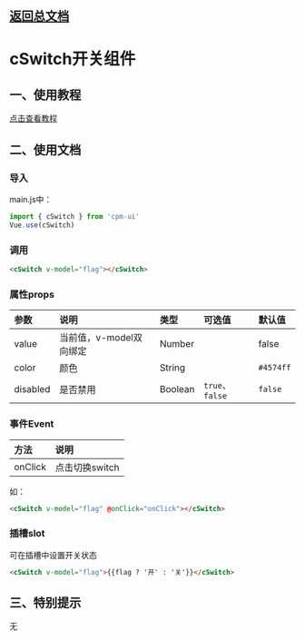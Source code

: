## [返回总文档](https://github.com/cpm828/cpm-ui)


# cSwitch开关组件

## 一、使用教程
[点击查看教程](https://cpm828.github.io/cpm_ui/demo/index.html#/switch)



## 二、使用文档
### 导入
main.js中：
```js
import { cSwitch } from 'cpm-ui'
Vue.use(cSwitch)
```

### 调用
```html
<cSwitch v-model="flag"></cSwitch>
```

### 属性props
|参数|说明|类型|可选值|默认值|
|:---|:---|:---|:---|:---|
|value|当前值，v-model双向绑定|Number||false|
|color|颜色|String||`#4574ff`|
|disabled|是否禁用|Boolean|`true`、`false`|`false`|


### 事件Event
|方法|说明|
|:---|:---|
|onClick|点击切换switch|

如：
```html
<cSwitch v-model="flag" @onClick="onClick"></cSwitch>
```

### 插槽slot
可在插槽中设置开关状态
```html
<cSwitch v-model="flag">{{flag ? '开' : '关'}}</cSwitch>
```



## 三、特别提示
无